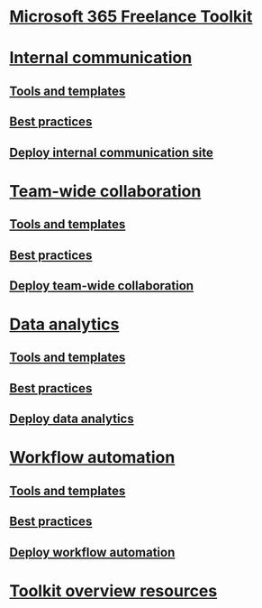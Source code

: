 # [Microsoft 365 Freelance Toolkit](index.md)

# [Internal communication](internalcommunicationsection.md)
## [Tools and templates](internalcommunicationtools.md)
## [Best practices](internalcommunicationbestpractices.md)
## [Deploy internal communication site](internalcommunicationdownload.md)

# [Team-wide collaboration](teamwidecollaborationsection.md)
## [Tools and templates](teamwidecollaborationtools.md)
## [Best practices](teamwidecollaborationbestpractices.md)
## [Deploy team-wide collaboration](teamwidecollaborationdownload.md)

# [Data analytics](dataanalyticssection.md)
## [Tools and templates](dataanalyticstools.md)
## [Best practices](dataanalyticsbestpractices.md)
## [Deploy data analytics](datanalyticsdownloads.md)

# [Workflow automation](workflowautomationsection.md)
## [Tools and templates](workflowautomationtools.md)
## [Best practices](workflowautomationbestpractices.md)
## [Deploy workflow automation](workflowautomationdownloads.md)

# [Toolkit overview resources](solutionresources.md)